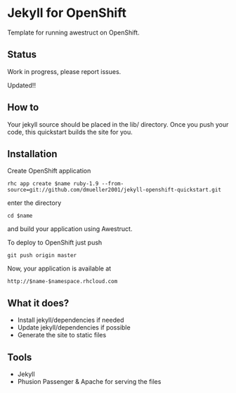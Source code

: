 # Jekyll for OpenShift

Template for running awestruct on OpenShift.

## Status

Work in progress, please report issues.

Updated!!

## How to

Your jekyll source should be placed in the lib/ directory. Once you push your code, this quickstart builds the site for you.

## Installation

Create OpenShift application

    rhc app create $name ruby-1.9 --from-source=git://github.com/dmueller2001/jekyll-openshift-quickstart.git

enter the directory

    cd $name

and build your application using Awestruct.

To deploy to OpenShift just push

    git push origin master

Now, your application is available at

    http://$name-$namespace.rhcloud.com

## What it does?

* Install jekyll/dependencies if needed
* Update jekyll/dependencies if possible
* Generate the site to static files

## Tools

* Jekyll
* Phusion Passenger & Apache for serving the files
